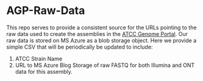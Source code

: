 # AGP-Raw-Data
This repo serves to provide a consistent source for the URLs pointing to the raw data used to create the assemblies in the [ATCC Genome Portal](https://genomes.atcc.org). Our raw data is stored on MS Azure as a blob storage object. Here we provide a simple CSV that will be periodically be updated to include:
1. ATCC Strain Name
2. URL to MS Azure Blog Storage of raw FASTQ for both Illumina and ONT data for this assembly.
